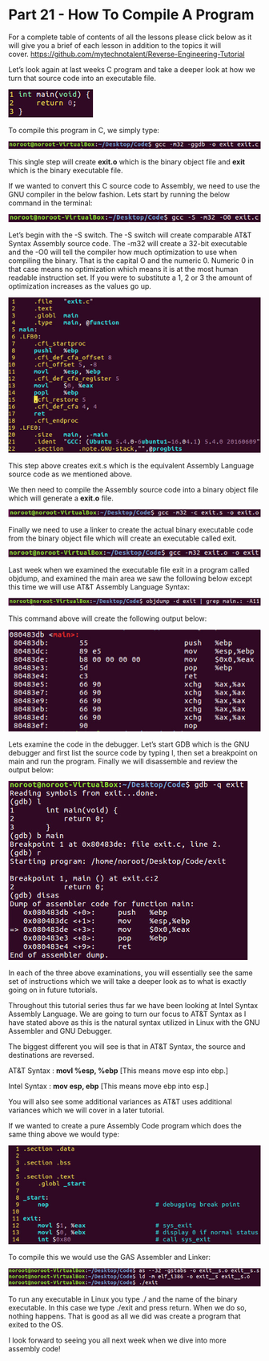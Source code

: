# Part 21 - How To Compile A Program

For a complete table of contents of all the lessons please click below as it will give you a brief of each lesson in addition to the topics it will cover.&nbsp;https://github.com/mytechnotalent/Reverse-Engineering-Tutorial

Let’s look again at last weeks C program and take a deeper look at how we turn that source code into an executable file.

<div class="slate-resizable-image-embed slate-image-embed__resize-middle"><img src="/imgs/1520461365362.jpg"/></div>

To compile this program in C, we simply type:

<div class="slate-resizable-image-embed slate-image-embed__resize-full-width"><img src="/imgs/1520190744251.jpg"/></div>

This single step will create __exit.o__ which is the binary object file and __exit__ which is the binary executable file.

If we wanted to convert this C source code to Assembly, we need to use the GNU compiler in the below fashion. Lets start by running the below command in the terminal:

<div class="slate-resizable-image-embed slate-image-embed__resize-full-width"><img src="/imgs/1520193559694.jpg"/></div>

Let’s begin with the -S switch.&nbsp;The -S switch will create comparable AT&amp;T Syntax Assembly source code.&nbsp;The -m32 will create a 32-bit executable and the -O0 will tell the compiler how much optimization to use when compiling the binary.&nbsp;That is the capital O and the numeric 0.&nbsp;Numeric 0 in that case means no optimization which means it is at the most human readable instruction set.&nbsp;If you were to substitute a 1, 2 or 3 the amount of optimization increases as the values go up.

<div class="slate-resizable-image-embed slate-image-embed__resize-full-width"><img src="/imgs/1520230747774.jpg"/></div>

This step above creates exit.s which is the equivalent Assembly Language source code as we mentioned above.

We then need to compile the Assembly source code into a binary object file which will generate a __exit.o__ file.

<div class="slate-resizable-image-embed slate-image-embed__resize-full-width"><img src="/imgs/1520191376275.jpg"/></div>

Finally we need to use a linker to create the actual binary executable code from the binary object file which will create an executable called exit.&nbsp;

<div class="slate-resizable-image-embed slate-image-embed__resize-full-width"><img src="/imgs/1520231891958.jpg"/></div>

Last week when we examined the executable file exit in a program called objdump, and examined the main area we saw the following below except this time we will use AT&amp;T Assembly Language Syntax:

<div class="slate-resizable-image-embed slate-image-embed__resize-full-width"><img src="/imgs/1520461365373.jpg"/></div>

This command above will create the following output below:

<div class="slate-resizable-image-embed slate-image-embed__resize-full-width"><img src="/imgs/1520142510413.jpg"/></div>

Lets examine the code in the debugger.&nbsp;Let’s start GDB which is the GNU debugger and first list the source code by typing l, then set a breakpoint on main and run the program.&nbsp;Finally we will disassemble and review the output below:

<div class="slate-resizable-image-embed slate-image-embed__resize-full-width"><img src="/imgs/1520461365667.jpg"/></div>

In each of the three above examinations, you will essentially see the same set of instructions which we will take a deeper look as to what is exactly going on in future tutorials.

Throughout this tutorial series thus far we have been looking at Intel Syntax Assembly Language. We are going to turn our focus to AT&amp;T Syntax as I have stated above as this is the natural syntax utilized in Linux with the GNU Assembler and GNU Debugger.

The biggest different you will see is that in AT&amp;T Syntax, the source and destinations are reversed.

AT&amp;T Syntax : __movl %esp, %ebp__ \[This means move esp into ebp.\]

Intel Syntax : __mov esp, ebp__ \[This means move ebp into esp.\]

You will also see some additional variances as AT&amp;T uses additional variances which we will cover in a later tutorial.

If we wanted to create a pure Assembly Code program which does the same thing above we would type:

<div class="slate-resizable-image-embed slate-image-embed__resize-full-width"><img src="/imgs/1520248174155.jpg"/></div>

To compile this we would use the GAS Assembler and Linker:

<div class="slate-resizable-image-embed slate-image-embed__resize-full-width"><img src="/imgs/1520170234389.jpg"/></div>

To run any executable in Linux you type ./ and the name of the binary executable. In this case we type ./exit and press return. When we do so, nothing happens. That is good as all we did was create a program that exited to the OS.

I look forward to seeing you all next week when we dive into more assembly&nbsp;code!